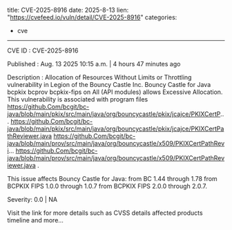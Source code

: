  
title: CVE-2025-8916
date: 2025-8-13
lien: "https://cvefeed.io/vuln/detail/CVE-2025-8916"
categories:
  - cve
---

CVE ID : CVE-2025-8916

Published :  Aug. 13
2025
10:15 a.m. | 4 hours
47 minutes ago

Description : Allocation of Resources Without Limits or Throttling vulnerability in Legion of the Bouncy Castle Inc. Bouncy Castle for Java bcpkix
bcprov
bcpkix-fips on All (API modules) allows Excessive Allocation. This vulnerability is associated with program files  https://github.Com/bcgit/bc-java/blob/main/pkix/src/main/java/org/bouncycastle/pkix/jcajce/PKIXCertP... https://github.Com/bcgit/bc-java/blob/main/pkix/src/main/java/org/bouncycastle/pkix/jcajce/PKIXCertPathReviewer.java
https://github.Com/bcgit/bc-java/blob/main/prov/src/main/java/org/bouncycastle/x509/PKIXCertPathRevi... https://github.Com/bcgit/bc-java/blob/main/prov/src/main/java/org/bouncycastle/x509/PKIXCertPathReviewer.java .

This issue affects Bouncy Castle for Java: from BC 1.44 through 1.78
from BCPKIX FIPS 1.0.0 through 1.0.7
from BCPKIX FIPS 2.0.0 through 2.0.7.

Severity: 0.0 | NA

Visit the link for more details
such as CVSS details
affected products
timeline
and more...
